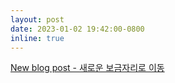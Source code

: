 ```yaml
---
layout: post
date: 2023-01-02 19:42:00-0800
inline: true
---
```


<a href="https://seyoungnam.github.io/blog/2023/move-in/">New blog post - 새로운 보금자리로 이동</a>
